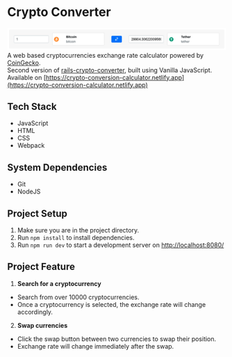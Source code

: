 # Crypto Converter

![Project Screenshot](./src/assets/project-screenshot.png)
A web based cryptocurrencies exchange rate calculator powered by [CoinGecko](https://www.coingecko.com/en/api). <br>
Second version of [rails-crypto-converter](https://github.com/WeiSin99/rails-crypto-converter), built using Vanilla JavaScript. <br>
Available on [https://crypto-conversion-calculator.netlify.app](https://crypto-conversion-calculator.netlify.app)

## Tech Stack

- JavaScript
- HTML
- CSS
- Webpack

## System Dependencies

- Git
- NodeJS

## Project Setup

1. Make sure you are in the project directory.
2. Run `npm install` to install dependencies.
3. Run `npm run dev` to start a development server on [http://localhost:8080/](http://localhost:8080/)

## Project Feature

1. **Search for a cryptocurrency**

- Search from over 10000 cryptocurrencies.
- Once a cryptocurrency is selected, the exchange rate will change accordingly.

2. **Swap currencies**

- Click the swap button between two currencies to swap their position.
- Exchange rate will change immediately after the swap.

